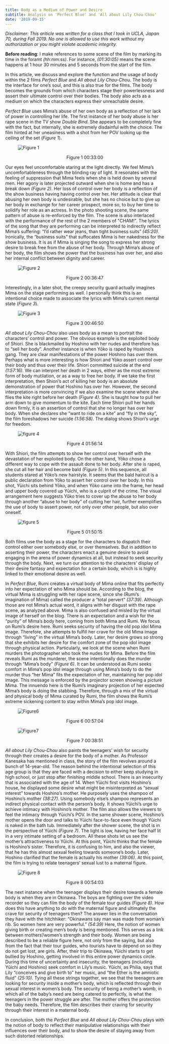 ```yaml
---
title: Body as a Medium of Power and Desire
subtitle: Analysis on 'Perfect Blue' and 'All about Lily Chou-Chou'
date: '2019-09-15'
---
```


_Disclaimer:
This ariticle was written for a class that I took in UCLA,
Japan 70, during Fall 2019. No one is allowed to use this
work without my authorization or you might violate 
academic integrity._ 

__Before reading__: I make references to some scene of the film
by marking its time in the foramt _(hh:mm:ss)_. For instance, 
_(01:30:05)_ means the scene happens at 1 hour 30 minutes and 5 
seconds from the start of the film.

In this article, we discuss and explore the function and the usage 
of body within the 2 films _Perfect Blue_ and _All about Lily 
Chou-Chou_. The body is the interface for one’s soul, and this is 
also true for the films. The body becomes the grounds from which 
characters stage their powerlessness and assert their ultimate 
control over their bodies. The body also acts as a medium on which 
the characters express their unreachable desire.

_Perfect Blue_ uses Mima’s abuse of her own body as a reflection of 
her lack of power in controlling her life. The first instance of 
her body abuse is her rape scene in the TV show _Double Bind_. She 
appears to be completely fine with the fact, but internally, she 
is extremely disdainful with the choice. The film hinted at her 
uneasiness with a shot from her POV looking up the ceiling of the 
set (_Figure 1_). 

<figure>

![Figure 1](Figure1.png)

<figcaption style="text-align: center;">
Figure 1 00:33:00
</figcaption>
</figure>

Our eyes feel uncomfortable staring at the light directly. We 
feel Mima’s uncomfortableness through the blinding ray of light. 
It resonates with the feeling of suppression that Mima feels when 
she is held down by several men. 
Her agony is later projected outward when she is home and has 
a break down _(Figure 2)_. 
Her loss of control over her body is a reflection of the show 
business having having control over her.  Her attitude is clear 
that abusing her own body is undesirable, but she has no choice 
but to give up her body in exchange for her career prospect, 
more so, to buy her time to solidify her role as an actress. 
In the photo shooting scene, the same pattern of abuse is 
re-enforced by the film. The scene is also interlaced with the 
performance of the rest of the 2 members of "CHAM!". 
The lyrics of the song that they are performing can be 
interpreted to indirectly reflect Mima’s suffering: “I’d rather 
wear jeans, than tight business suits” _(45:20)_. Ironically, 
the “business suits” that suffocates Mima is her nakedness for 
the show business. It is as if Mima is singing the song to 
express her strong desire to break free from the abuse of her 
body. Through Mima’s abuse of her body, the film shows the power 
that the business has over her, and also her internal conflict 
between dignity and career.  

<figure>

![Figure 2](Figure2.png)

<figcaption style="text-align: center;">
Figure 2 00:36:47
</figcaption>
</figure>

Interestingly, in a later shot, the creepy security guard 
actually imagines Mima on the stage performing as well. I 
personally think this is an intentional choice made to 
associate the lyrics with Mima’s current mental state 
(_Figure 3_). 

<figure>

![Figure 3](Figure3.png)

<figcaption style="text-align: center;">
Figure 3 00:46:50
</figcaption>
</figure>

_All about Lily Chou-Chou_ also uses body as a mean to portrait 
the characters’ control and power. The obvious example is the 
exploited body of Shiori. She is blackmailed by Hoshino with 
her nudes and therefore has to “sell her body”. Another instance 
is when Yōko is raped by Hoshino’s gang. They are clear 
manifestations of the power Hoshino has over them. Perhaps what 
is more interesting is how Shiori and Yōko assert control over 
their body and thus over their life. Shiori committed suicide at 
the end _(1:57:16)_. We can interpret her death in 2 ways, either 
as the most extreme form of body mutilation, or as a way to free 
her body. If we take the first interpretation, then Shiori’s act 
of killing her body is an absolute demonstration of power that 
Hoshino has over her. However, the second interpretation is more 
convincing if we also examine the scene where she flies the kite 
right before her death _(Figure 4)_. 
She is taught how to pull her arm down to give momentum to the 
kite. Each time Shiori pull her hands down firmly, it is an 
assertion of control that she no longer has over her body. When
she declares she “want to ride on a kite” and “fly in the sky”,
the film foreshadows her suicide _(1:56:58)_. The dialog shows 
Shiori’s urge for freedom. 

<figure>

![figure 4](Figure4.png)

<figcaption style="text-align: center;">
Figure 4 01:56:14
</figcaption>
</figure>

With Shiori, the film attempts to 
show her control over herself with the devastation of her 
exploited body. On the other hand, Yōko chose a different way 
to cope with the assault done to her body. After she is raped, 
she cut all her hair and become bald _(Figure 5)_. 
In this sequence, all students stared at Yōko’s new hairstyle.
It seems that the bald haircut is a public declaration from Yōko
to assert her control over her body. In this shot, Yūichi sits 
behind Yōko, and when Yōko came into the frame, her head and 
upper body covered up Yūichi, who is a culprit of the crime. 
The visual arrangement here suggests Yōko tries to cover up the
abuse to her body through another “abuse to her body” of 
cutting her hair, further exemplifies the use of body to assert 
power, not only over other people, but also over oneself. 

<figure>

![figure 5](Figure5.png)

<figcaption style="text-align: center;">
Figure 5 01:50:15
</figcaption>
</figure>

Both films use the body as a stage for the characters to 
dispatch their control either over somebody else, or over 
themselves. But in addition to asserting their power, the 
characters enact a genuine desire to avoid engaging in the arena 
of power dynamics at all, but instead to seek security through 
the body. Next, we turn our attention to the characters’ 
display of their desire fantasy and expectation for a certain 
body, which is is highly linked to their emotional desire as well. 

In _Perfect Blue_, Rumi creates a virtual body of Mima online 
that fits perfectly into her expectation of who Mima should be. 
According to the blog, the virtual Mima is struggling with her 
rape scene, since she (Rumi’s imagination of Mima) called the 
producer a “total pervert” _(37:39)_. Although those are not 
Mima’s actual word, it aligns with her disgust with the rape 
scene, as analyzed above. Mima is also confused and misled by 
the virtual image of herself on the blog. There is an 
expectation and a wish for the “purity” of Mima’s body here, 
coming from both Mima and Rumi. We focus on Rumi’s desire here. 
Rumi seeks security of having the old pop idol Mima image. 
Therefore, she attempts to fulfill her crave for the old Mima 
image through “living” in the virtual Mima’s body. Later, her 
desire grows so strong that she exhibits her desire for the 
comfort zone of the pop idol image through physical action. 
Particularly, we look at the scene when Rumi murders the 
photographer who took the nudes for Mima. Before the film 
reveals Rumi as the murderer, the scene intentionally does
the murder through “Mima’s body” _(Figure 6)_. It can be 
understood as Rumi seeks comfort in Mima’s pop idol image 
through using Mima’s body to do the murder thus “her Mima” 
fits the expectation of her, maintaining her pop idol image. 
This message is enforced by the projector screen showing a 
picture Mima. The innuendo here is the Rumi’s imaginary 
projection of her expected Mima’s body is doing the stabbing. 
Therefore, through a mix of the virtual and physical body of 
Mima curated by Rumi, the film shows the Rumi’s extreme 
sickening content to stay within Mima’s pop idol image. 

<figure>

![Figure6](Figure6.png)

<figcaption style="text-align: center;">
Figure 6 00:57:04
</figcaption>
</figure>

<figure>

![Figure7](Figure7.png)

<figcaption style="text-align: center;">
Figure 7 00:38:51
</figcaption>
</figure>


_All about Lily Chou-Chou_ also paints the teenagers’ wish 
for security through their creates a desire for the body of 
a mother. As Professor Kanesaka has mentioned in class, the 
story of the film revolves around a bunch of 14-year-old. 
The reason behind the intentional selection of this age 
group is that they are faced with a decision to either keep 
studying in high school, or just stop after finishing middle 
school. There is an insecurity that is associated with the 
age of 14. When Yūichi first visits Hoshino’s house, he 
displayed some desire what might be misinterpreted as “sexual
interest” towards Hoshino’s mother. He purposely uses the 
shampoo of Hoshino’s mother _(38:27)_. Using somebody else’s 
shampoo represents an indirect physical contact with the 
person’s body. It shows Yūichi’s urge to achieve intimacy with 
Hoshino’s mother. The film also allows the viewers to feel the
intimacy through Yūichi’s POV. In the same shower scene, 
Hoshino’s mother opens the door and talks to Yūichi 
face-to-face even though Yūichi is naked in the bath tub. 
Immediately after the shower scene, the shot is in the 
perspective of Yūichi _(Figure 7)_. 
The light is low, having her face half lit in a very intimate 
setting of a bedroom. All these shots let us see the mother’s 
attractiveness to Yūichi. At this point, Yūichi thinks that 
the female is Hoshino’s sister. Therefore, it is confusing to 
him, and also the viewer, that he has this almost sexual feeling 
towards someone’s body. Later, Hoshino clarified that the female 
is actually his mother _(39:06)_. At this point, the film is 
trying to relate teenagers’ sexual lust to a maternal figure. 


<figure>

![Figure 8](Figure8.png)

<figcaption style="text-align: center;">
Figure 8 00:54:03
</figcaption>
</figure>

 

The next instance when the teenager displays their desire towards
a female body is when they are in Okinawa. The boys are fighting 
over the video recorder so they can film the body of the female 
tour guides _(Figure 8)_. 
How does this have anything to do with the maternal figure and 
ultimately the crave for security of teenagers then? The answer 
lies in the conversation they have with the hitchhiker: 
“Okinawans say man was made from woman’s rib. So women here are
very powerful.” _(54:39)_ Here, the notion of women giving birth 
or creating men’s body is being mentioned. This serves as a link 
between mothers’/women’s strength and their body. Women are 
being described to be a reliable figure here, not only from the 
saying, but also from the fact that their tour guides, who 
tourists have to depend on so they do not get lost, are girls. 
After, their trip to Okinawa, Yūichi starts to get bullied by 
Hoshino, getting involved in this entire power dynamics circle. 
During this time of uncertainty and insecurity, the teenagers 
(including Yūichi and Hoshino) seek comfort in Lily’s music. 
Yūichi, as Philia, says that Lily “conceives and give birth to” 
her music, and “the Ether is the amniotic fluid” _(25:10)_. Tying
 all these strings together, we see that the teenagers are 
 looking for security inside a mother’s body, which is reflected
 through their sexual interest in women’s body. The security of 
 being a mother’s womb, in which all of the baby’s need are being 
 catered to perfectly, is what the teenagers in the power struggle 
 are after. The mother offers the protection the baby needs. 
 Therefore, the film describes their craving for security through 
 their interest in a maternal body.

In conclusion, both the _Perfect Blue_ and _All about Lily Chou-Chou_ plays with the notion of body to reflect their manipulative relationships with their influences over their body, and to show the desire of staying away from such distorted relationships. 

 